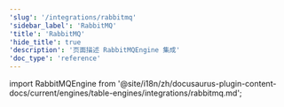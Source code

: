 ```yaml
---
'slug': '/integrations/rabbitmq'
'sidebar_label': 'RabbitMQ'
'title': 'RabbitMQ'
'hide_title': true
'description': '页面描述 RabbitMQEngine 集成'
'doc_type': 'reference'
---
```


import RabbitMQEngine from '@site/i18n/zh/docusaurus-plugin-content-docs/current/engines/table-engines/integrations/rabbitmq.md';

<RabbitMQEngine/>
